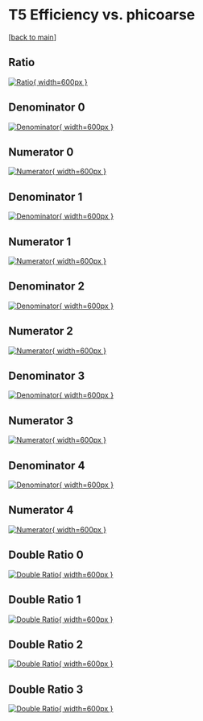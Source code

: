 # T5 Efficiency vs. phicoarse

[[back to main](./)]



## Ratio

[![Ratio](../mtv/var/T5_base_321_0_eff_phicoarse.png){ width=600px }](../mtv/var/T5_base_321_0_eff_phicoarse.pdf)

## Denominator 0

[![Denominator](../mtv/den/T5_base_321_0_eff_phicoarse_den0.png){ width=600px }](../mtv/den/T5_base_321_0_eff_phicoarse_den0.pdf)

## Numerator 0

[![Numerator](../mtv/num/T5_base_321_0_eff_phicoarse_num0.png){ width=600px }](../mtv/num/T5_base_321_0_eff_phicoarse_num0.pdf)

## Denominator 1

[![Denominator](../mtv/den/T5_base_321_0_eff_phicoarse_den1.png){ width=600px }](../mtv/den/T5_base_321_0_eff_phicoarse_den1.pdf)

## Numerator 1

[![Numerator](../mtv/num/T5_base_321_0_eff_phicoarse_num1.png){ width=600px }](../mtv/num/T5_base_321_0_eff_phicoarse_num1.pdf)

## Denominator 2

[![Denominator](../mtv/den/T5_base_321_0_eff_phicoarse_den2.png){ width=600px }](../mtv/den/T5_base_321_0_eff_phicoarse_den2.pdf)

## Numerator 2

[![Numerator](../mtv/num/T5_base_321_0_eff_phicoarse_num2.png){ width=600px }](../mtv/num/T5_base_321_0_eff_phicoarse_num2.pdf)

## Denominator 3

[![Denominator](../mtv/den/T5_base_321_0_eff_phicoarse_den3.png){ width=600px }](../mtv/den/T5_base_321_0_eff_phicoarse_den3.pdf)

## Numerator 3

[![Numerator](../mtv/num/T5_base_321_0_eff_phicoarse_num3.png){ width=600px }](../mtv/num/T5_base_321_0_eff_phicoarse_num3.pdf)

## Denominator 4

[![Denominator](../mtv/den/T5_base_321_0_eff_phicoarse_den4.png){ width=600px }](../mtv/den/T5_base_321_0_eff_phicoarse_den4.pdf)

## Numerator 4

[![Numerator](../mtv/num/T5_base_321_0_eff_phicoarse_num4.png){ width=600px }](../mtv/num/T5_base_321_0_eff_phicoarse_num4.pdf)

## Double Ratio 0

[![Double Ratio](../mtv/ratio/T5_base_321_0_eff_phicoarse_ratio0.png){ width=600px }](../mtv/ratio/T5_base_321_0_eff_phicoarse_ratio0.pdf)

## Double Ratio 1

[![Double Ratio](../mtv/ratio/T5_base_321_0_eff_phicoarse_ratio1.png){ width=600px }](../mtv/ratio/T5_base_321_0_eff_phicoarse_ratio1.pdf)

## Double Ratio 2

[![Double Ratio](../mtv/ratio/T5_base_321_0_eff_phicoarse_ratio2.png){ width=600px }](../mtv/ratio/T5_base_321_0_eff_phicoarse_ratio2.pdf)

## Double Ratio 3

[![Double Ratio](../mtv/ratio/T5_base_321_0_eff_phicoarse_ratio3.png){ width=600px }](../mtv/ratio/T5_base_321_0_eff_phicoarse_ratio3.pdf)

